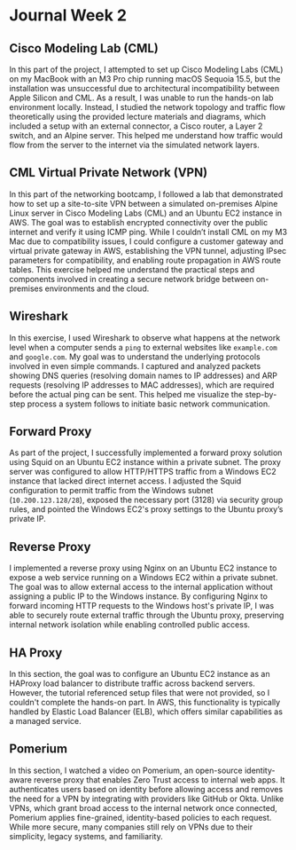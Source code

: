 # Journal Week 2 

## Cisco Modeling Lab (CML)

In this part of the project, I attempted to set up Cisco Modeling Labs (CML) on my MacBook with an M3 Pro chip running macOS Sequoia 15.5, but the installation was unsuccessful due to architectural incompatibility between Apple Silicon and CML. As a result, I was unable to run the hands-on lab environment locally. Instead, I studied the network topology and traffic flow theoretically using the provided lecture materials and diagrams, which included a setup with an external connector, a Cisco router, a Layer 2 switch, and an Alpine server. This helped me understand how traffic would flow from the server to the internet via the simulated network layers.

## CML Virtual Private Network (VPN)

In this part of the networking bootcamp, I followed a lab that demonstrated how to set up a site-to-site VPN between a simulated on-premises Alpine Linux server in Cisco Modeling Labs (CML) and an Ubuntu EC2 instance in AWS. The goal was to establish encrypted connectivity over the public internet and verify it using ICMP ping. While I couldn’t install CML on my M3 Mac due to compatibility issues, I could configure a customer gateway and virtual private gateway in AWS, establishing the VPN tunnel, adjusting IPsec parameters for compatibility, and enabling route propagation in AWS route tables. This exercise helped me understand the practical steps and components involved in creating a secure network bridge between on-premises environments and the cloud.

## Wireshark 

In this exercise, I used Wireshark to observe what happens at the network level when a computer sends a `ping` to external websites like `example.com` and `google.com`. My goal was to understand the underlying protocols involved in even simple commands. I captured and analyzed packets showing DNS queries (resolving domain names to IP addresses) and ARP requests (resolving IP addresses to MAC addresses), which are required before the actual ping can be sent. This helped me visualize the step-by-step process a system follows to initiate basic network communication.

## Forward Proxy 

As part of the project, I successfully implemented a forward proxy solution using Squid on an Ubuntu EC2 instance within a private subnet. The proxy server was configured to allow HTTP/HTTPS traffic from a Windows EC2 instance that lacked direct internet access. I adjusted the Squid configuration to permit traffic from the Windows subnet (`10.200.123.128/28`), exposed the necessary port (3128) via security group rules, and pointed the Windows EC2's proxy settings to the Ubuntu proxy’s private IP. 

## Reverse Proxy 

I implemented a reverse proxy using Nginx on an Ubuntu EC2 instance to expose a web service running on a Windows EC2 within a private subnet. The goal was to allow external access to the internal application without assigning a public IP to the Windows instance. By configuring Nginx to forward incoming HTTP requests to the Windows host's private IP, I was able to securely route external traffic through the Ubuntu proxy, preserving internal network isolation while enabling controlled public access.

## HA Proxy 

In this section, the goal was to configure an Ubuntu EC2 instance as an HAProxy load balancer to distribute traffic across backend servers. However, the tutorial referenced setup files that were not provided, so I couldn't complete the hands-on part. In AWS, this functionality is typically handled by Elastic Load Balancer (ELB), which offers similar capabilities as a managed service.

## Pomerium

In this section, I watched a video on Pomerium, an open-source identity-aware reverse proxy that enables Zero Trust access to internal web apps. It authenticates users based on identity before allowing access and removes the need for a VPN by integrating with providers like GitHub or Okta. Unlike VPNs, which grant broad access to the internal network once connected, Pomerium applies fine-grained, identity-based policies to each request. While more secure, many companies still rely on VPNs due to their simplicity, legacy systems, and familiarity.
